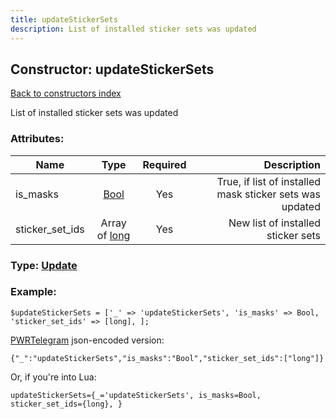 ```yaml
---
title: updateStickerSets
description: List of installed sticker sets was updated
---
```

## Constructor: updateStickerSets  
[Back to constructors index](index.md)



List of installed sticker sets was updated

### Attributes:

| Name     |    Type       | Required | Description |
|----------|:-------------:|:--------:|------------:|
|is\_masks|[Bool](../types/Bool.md) | Yes|True, if list of installed mask sticker sets was updated|
|sticker\_set\_ids|Array of [long](../constructors/long.md) | Yes|New list of installed sticker sets|



### Type: [Update](../types/Update.md)


### Example:

```
$updateStickerSets = ['_' => 'updateStickerSets', 'is_masks' => Bool, 'sticker_set_ids' => [long], ];
```  

[PWRTelegram](https://pwrtelegram.xyz) json-encoded version:

```
{"_":"updateStickerSets","is_masks":"Bool","sticker_set_ids":["long"]}
```


Or, if you're into Lua:  


```
updateStickerSets={_='updateStickerSets', is_masks=Bool, sticker_set_ids={long}, }

```


